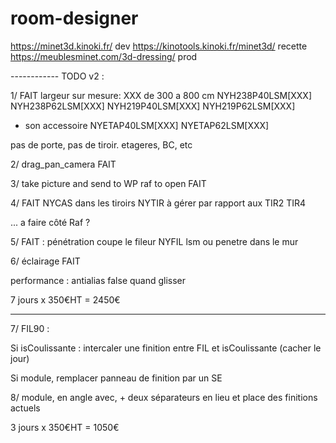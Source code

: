 # room-designer


https://minet3d.kinoki.fr/                  dev
https://kinotools.kinoki.fr/minet3d/        recette
https://meublesminet.com/3d-dressing/       prod

------------ TODO v2 :

1/ FAIT
largeur sur mesure:
XXX de 300 a 800 cm
NYH238P40LSM[XXX]
NYH238P62LSM[XXX]
NYH219P40LSM[XXX]
NYH219P62LSM[XXX]

+ son accessoire
NYETAP40LSM[XXX]
NYETAP62LSM[XXX]

pas de porte, pas de tiroir.
etageres, BC, etc

2/
drag_pan_camera FAIT

3/
take picture and send to WP raf to open FAIT

4/ FAIT
NYCAS dans les tiroirs NYTIR
à gérer par rapport aux TIR2 TIR4

... a faire côté Raf ?

5/ FAIT : pénétration coupe le fileur
NYFIL lsm ou penetre dans le mur

6/
éclairage FAIT

performance : antialias false quand glisser

7 jours x 350€HT = 2450€

-------------------------------------------------------------

7/ FIL90 :

Si isCoulissante : intercaler une finition entre FIL et isCoulissante (cacher le jour)

Si module, remplacer panneau de finition par un SE

8/ module, en angle avec, + deux séparateurs en lieu et place des finitions actuels

3 jours x 350€HT = 1050€


